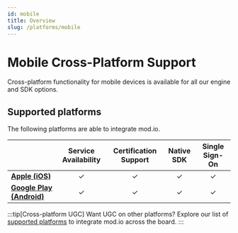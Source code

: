 ```yaml
---
id: mobile
title: Overview
slug: /platforms/mobile
---
```


# Mobile Cross-Platform Support

Cross-platform functionality for mobile devices is available for all our engine and SDK options.

## Supported platforms

The following platforms are able to integrate mod.io.

|      | **Service Availability** | **Certification Support** | **Native SDK** | **Single Sign-On** |
|------|:----:|:----:|:----:|:----:|
| **[Apple (iOS)](/platforms/apple/authentication)**        | ✓ | ✓ | ✓ | ✓ |
| **[Google Play (Android)](/platforms/google/authentication)**   | ✓ | ✓ | ✓ | ✓ |

:::tip[Cross-platform UGC]
Want UGC on other platforms? Explore our list of [supported platforms](/getting-started#expand-with-cross-platform-functionality) to integrate mod.io across the board.
:::